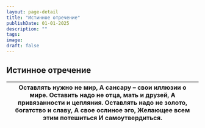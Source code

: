```yaml
---
layout: page-detail
title: "Истинное отречение"
publishDate: 01-01-2025
description: ""
tags:
image:
draft: false
---
```


## Истинное отречение
| Оставлять нужно не мир,  А сансару – свои иллюзии о мире.  Оставить надо не отца, мать и друзей,  А привязанности и цепляния.  Оставлять надо не золото, богатство и славу,  А свое ослиное эго,  Желающее всем этим потешиться  И самоутвердиться. |
| --------------------------------------------------------------------------------------------------------------------------------------------------------------------------------------------------------------------------------------------------- |
  
  
